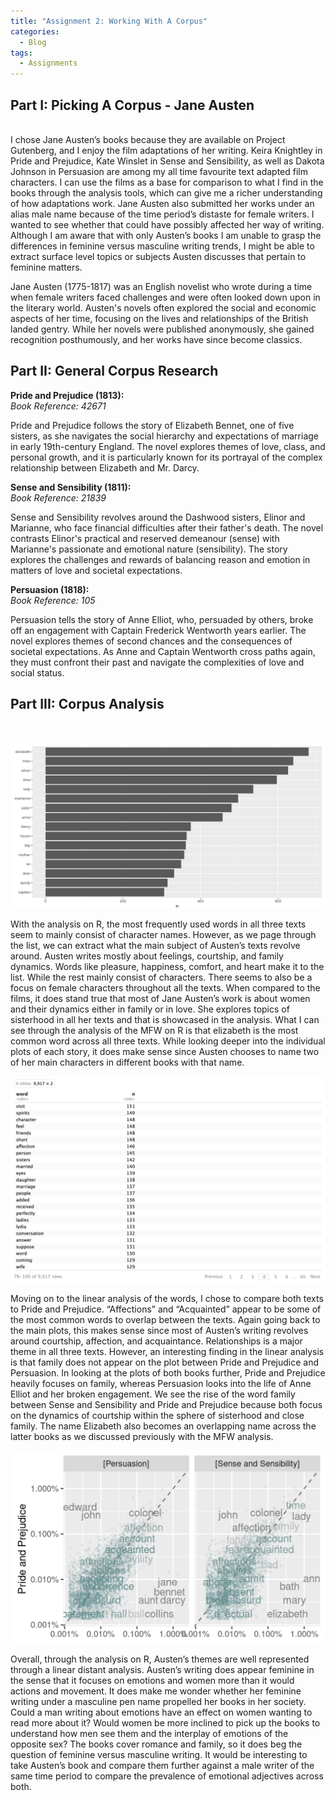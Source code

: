 ```yaml
---
title: "Assignment 2: Working With A Corpus"
categories:
  - Blog
tags:
  - Assignments
---
```


## Part I: Picking A Corpus - Jane Austen
<br>
I chose Jane Austen’s books because they are available on Project Gutenberg, and I enjoy the film adaptations of her writing. Keira Knightley in Pride and Prejudice, Kate Winslet in Sense and Sensibility, as well as Dakota Johnson in Persuasion are among my all time favourite text adapted film characters. I can use the films as a base for comparison to what I find in the books through the analysis tools, which can give me a richer understanding of how adaptations work. Jane Austen also submitted her works under an alias male name because of the time period’s distaste for female writers. I wanted to see whether that could have possibly affected her way of writing. Although I am aware that with only Austen’s books I am unable to grasp the differences in feminine versus masculine writing trends, I might be able to extract surface level topics or subjects Austen discusses that pertain to feminine matters. 

Jane Austen (1775-1817) was an English novelist who wrote during a time when female writers faced challenges and were often looked down upon in the literary world. Austen's novels often explored the social and economic aspects of her time, focusing on the lives and relationships of the British landed gentry. While her novels were published anonymously, she gained recognition posthumously, and her works have since become classics.

## Part II: General Corpus Research

**Pride and Prejudice (1813):**
<br>*Book Reference: 42671*

Pride and Prejudice follows the story of Elizabeth Bennet, one of five sisters, as she navigates the social hierarchy and expectations of marriage in early 19th-century England. The novel explores themes of love, class, and personal growth, and it is particularly known for its portrayal of the complex relationship between Elizabeth and Mr. Darcy.

**Sense and Sensibility (1811):**
<br>*Book Reference: 21839*

Sense and Sensibility revolves around the Dashwood sisters, Elinor and Marianne, who face financial difficulties after their father's death. The novel contrasts Elinor's practical and reserved demeanour (sense) with Marianne's passionate and emotional nature (sensibility). The story explores the challenges and rewards of balancing reason and emotion in matters of love and societal expectations.

**Persuasion (1818):**
<br>*Book Reference: 105*

Persuasion tells the story of Anne Elliot, who, persuaded by others, broke off an engagement with Captain Frederick Wentworth years earlier. The novel explores themes of second chances and the consequences of societal expectations. As Anne and Captain Wentworth cross paths again, they must confront their past and navigate the complexities of love and social status.

## Part III: Corpus Analysis
<br>

![Image from Posit Cloud.](/assets/images/A2-P2-1.png)

With the analysis on R, the most frequently used words in all three texts seem to mainly consist of character names. However, as we page through the list, we can extract what the main subject of Austen’s texts revolve around. Austen writes mostly about feelings, courtship, and family dynamics. Words like pleasure, happiness, comfort, and heart make it to the list. While the rest mainly consist of characters. There seems to also be a focus on female characters throughout all the texts. When compared to the films, it does stand true that most of Jane Austen’s work is about women and their dynamics either in family or in love. She explores topics of sisterhood in all her texts and that is showcased in the analysis. What I can see through the analysis of the MFW on R is that elizabeth is the most common word across all three texts. While looking deeper into the individual plots of each story, it does make sense since Austen chooses to name two of her main characters in different books with that name. 

![Image from Posit Cloud.](/assets/images/A2-P2-2.png)

Moving on to the linear analysis of the words, I chose to compare both texts to Pride and Prejudice. “Affections” and “Acquainted” appear to be some of the most common words to overlap between the texts. Again going back to the main plots, this makes sense since most of Austen’s writing revolves around courtship, affection, and acquaintance. Relationships is a major theme in all three texts. However, an interesting finding in the linear analysis is that family does not appear on the plot between Pride and Prejudice and Persuasion. In looking at the plots of both books further, Pride and Prejudice heavily focuses on family, whereas Persuasion looks into the life of Anne Elliot and her broken engagement. We see the rise of the word family between Sense and Sensibility and Pride and Prejudice because both focus on the dynamics of courtship within the sphere of sisterhood and close family. The name Elizabeth also becomes an overlapping name across the latter books as we discussed previously with the MFW analysis. 

![Image from Posit Cloud.](/assets/images/A2-P2-3.png)

Overall, through the analysis on R, Austen’s themes are well represented through a linear distant analysis. Austen’s writing does appear feminine in the sense that it focuses on emotions and women more than it would actions and movement. It does make me wonder whether her feminine writing under a masculine pen name propelled her books in her society. Could a man writing about emotions have an effect on women wanting to read more about it? Would women be more inclined to pick up the books to understand how men see them and the interplay of emotions of the opposite sex? The books cover romance and family, so it does beg the question of feminine versus masculine writing. It would be interesting to take Austen’s book and compare them further against a male writer of the same time period to compare the prevalence of emotional adjectives across both.  








